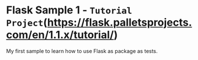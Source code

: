# Flask Sample 1 - `Tutorial Project`(https://flask.palletsprojects.com/en/1.1.x/tutorial/)

My first sample to learn how to use Flask as package as tests.